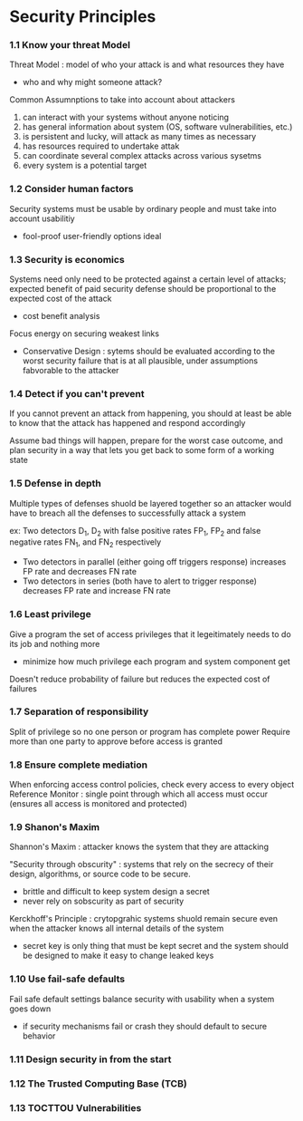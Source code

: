 # Security Principles
### 1.1 Know your threat Model 
Threat Model : model of who your attack is and what resources they have
- who and why might someone attack?

Common Assumnptions to take into account about attackers
1. can interact with your systems without anyone noticing
2. has general information about system (OS, software vulnerabilities, etc.)
3. is persistent and lucky, will attack as many times as necessary
4. has resources required to undertake attak
5. can coordinate several complex attacks across various sysetms
6. every system is a potential target

### 1.2 Consider human factors 
Security systems must be usable by ordinary people and must take into account usabilitiy 
- fool-proof user-friendly options ideal 

### 1.3 Security is economics
Systems need only need to be protected against a certain level of attacks; expected benefit of paid security defense should be proportional to the expected cost of the attack
- cost benefit analysis

Focus energy on securing weakest links
- Conservative Design : sytems should be evaluated according to the worst security failure that is at all plausible, under assumptions fabvorable to the attacker 

### 1.4 Detect if you can't prevent
If you cannot prevent an attack from happening, you should at least be able to know that the attack has happened and respond accordingly 

Assume bad things will happen, prepare for the worst case outcome, and plan security in a way that lets you get back to some form of a working state

### 1.5 Defense in depth
Multiple types of defenses shuold be layered together so an attacker would have to breach all the defenses to successfully attack a system

ex: Two detectors D<sub>1</sub>, D<sub>2</sub> with false positive rates FP<sub>1</sub>, FP<sub>2</sub> and false negative rates FN<sub>1</sub>, and FN<sub>2</sub> respectively
- Two detectors in parallel (either going off triggers response) increases FP rate and decreases FN rate
- Two detectors in series (both have to alert to trigger response) decreases FP rate and increase FN rate

### 1.6 Least privilege 
Give a program the set of access privileges that it legeitimately needs to do its job and nothing more
- minimize how much privilege each program and system component get

Doesn't reduce probability of failure but reduces the expected cost of failures

### 1.7 Separation of responsibility 
Split of privilege so no one person or program has complete power
Require more than one party to approve before access is granted

### 1.8 Ensure complete mediation 
When enforcing access control policies, check every access to every object
Reference Monitor : single point through which all access must occur (ensures all access is monitored and protected)

### 1.9 Shanon's Maxim 
Shannon's Maxim : attacker knows the system that they are attacking

"Security through obscurity" : systems that rely on the secrecy of their design, algorithms, or source code to be secure. 
- brittle and difficult to keep system design a secret
- never rely on sobscurity as part of security

Kerckhoff's Principle : crytopgrahic systems shuold remain secure even when the attacker knows all internal details of the system
- secret key is only thing that must be kept secret and the system should be designed to make it easy to change leaked keys

### 1.10 Use fail-safe defaults 
Fail safe default settings balance security with usability when a system goes down
- if security mechanisms fail or crash they should default to secure behavior

### 1.11 Design security in from the start 


### 1.12 The Trusted Computing Base (TCB) 

### 1.13 TOCTTOU Vulnerabilities 
